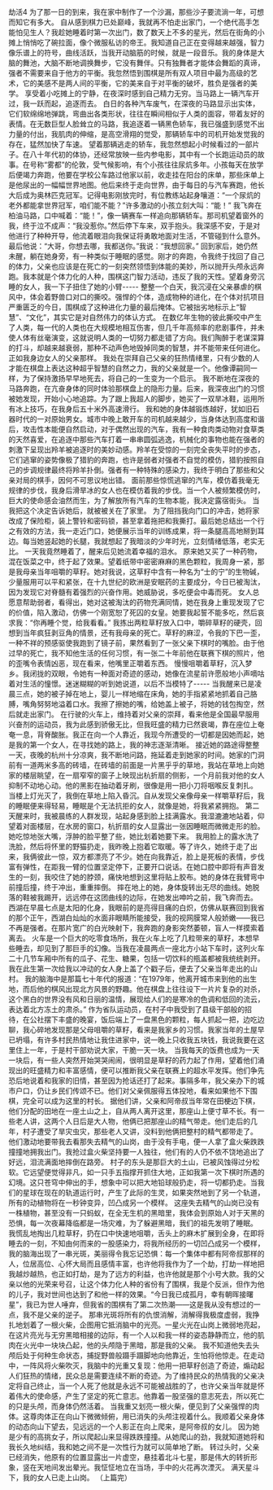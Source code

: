 劫活4
 为了那一日的到来，我在家中制作了一个沙漏，那些沙子要流淌一年，可想而知它有多大。  自从感到棋力已处巅峰，我就再不怕走出家门，一个绝代高手怎能怕见生人？我趁她睡着时第一次出门，数了数天上不多的星光，然后在街角的小摊上悄悄吃了碗拉面，像个微服私访的帝王。我知道自己正在变得越来越强，智力像乐谱上的符号，曲线活跃，当我开动脑筋的时候，就是一段音乐。我的身体是大脑的舞池，大脑不断地调换舞步，它没有舞伴。只有独舞者才能体会舞蹈的真谛，强者不需要来自于他方的平衡。我忽然悟到围棋是所有双人项目中最为高级的艺术，它的美感不是两人间的平衡，它的美来自于对平衡的破坏，胜负是强者的美学。  享受着小吃摊上的宁静，在夜深时感到自己精力无穷。当马路上一辆汽车开过，我一跃而起，追逐而去。  白日的各种汽车废气，在深夜的马路显示出实体，它们软绵绵地弹跳，弯曲出各类形状，往往在瞬间相似于人类的面容，带着友好的表情。在无数巨型人脸耸立的马路，我追逐着一辆黑色轿车，我已强盛到感觉不出力量的付出，我肌肉的伸缩，是高空滑翔的觉受，那辆轿车中的司机开始发觉我的存在，猛然加快了车速。  望着那辆逃走的轿车，我忽然想起小时候看过的一部片子。在八十年代初的体协，还经常放映一些内参电影，其中有一个长跑运动员的故事。在号称“雾都”的伦敦，受气候影响，有个小孩往往尿炕多年。小孩每天在放学后便竭力奔跑，他要在学校公车路过他家以前，收走挂在阳台的床单，那些床单上是他尿出的一幅幅世界地图。他后来终于走向世界，由于每日的与汽车赛跑，他长大后成为奥林匹克冠军。记得电影刚放完时，有位教练站起身嚷道：“一个尿炕的老外都能拿世界冠军，咱们能不能？”许多激动的小孩立刻大叫：“能！”  我飞奔在柏油马路，口中喊着：“能！”，像一辆赛车一样追向那辆轿车。那司机望着窗外的我，终于泣不成声：“我没惹你。”然后停下车来，双手抱头。我深感不安，于是对他进行了种种开导，他流着眼泪向我保证将勇敢地面对生活，不管碰到什么意外。最后他说：“大哥，你想去哪，我都送你。”我说：“我想回家。”  回到家后，她仍然未醒，躺在她身旁，有一种类似于睡眠的感觉。刚才的奔跑，令我终于找回了自己的体力，父亲也应该是在死亡的一刻突然领悟到体能的美妙，所以抛开头颅永远奔跑。我本就是个体力化的人种，围棋这门智力活动，违反了我的天性。望着身旁沉睡的女人，我一下子扭住了她的小臂-----  整整一个白天，我沉浸在父亲暴虐的棋风中，体会着野兽口对口的撕咬。强悍的个体，造成物种的进化，在个体对抗项目严重匮乏的今日，围棋成了这种进化力量的最后掩体。它被拙劣地标示上“智慧”、“文化”，其实它是对自然伟力的体认方式。  在数亿年生物的彼此撕咬中产生了人类，每一代的人类也在大规模地相互伤害，但几千年高频率的悲剧事件，并未使人体有丝毫演变，这就说明人类的一切努力都走错了方向。我们陶醉于老谋深算的打斗，却越来越衰弱，那种不动声色地毁掉同类的智慧，并不能带来任何进化。正如我身边女人的父亲那样。  我处在崇拜自己父亲的狂热情绪里，只有少数的人才能在棋盘上表达这种超乎智慧的自然之力，我的父亲就是一个。他像谭嗣同一样，为了保持激扬早早地死去，将自己的一生变为一个启示。  我不断地在深夜的马路奔跑，在亢奋身体的同时体验那棋盘上的隐形力量。后来，我深夜出门的习惯被她发现，开始小心地追踪。为了跟上我超人的脚步，她买了一双旱冰鞋，运用所有冰上技巧，在我身后五十米外高速滑行。  我和她的身体越锻炼越好，犹如旧石器时代的一对原始男女。城市中晚上敢开车的司机越来越少，当身体达到高度和谐后，攻击性本能便自然启动，对于偶然出现的汽车，我有一种食肉类动物对食草类的天然喜爱，在追逐中那些汽车打着一串串圆弧逃逸，机械化的事物也能在强者的刺激下呈现出羚羊被追逐时的美妙动感。羚羊在受惊的一刻完全丧失平时的步态，它们逃窜的姿势像极了猎豹的奔跑，也许是弱者对强者不自觉的模仿，猎豹按照自己的步调规律最终将羚羊扑倒。强者有一种特殊的感染力，我终于明白了那些和父亲对局的棋手，因何不可思议地出错。  面前那些惊慌逃窜的汽车，模仿着我毫无规律的步伐，我身后滑旱冰的女人也在模仿着我的步伐。当一个人被频繁模仿时，巨大的使命感会油然而生，为了解放所有汽车的生物本能，我决定露宿街头。  当我把这个决定告诉她后，就被被关在了家里。 为了阻挡我向门口的冲击，她将家改成了保险柜，装上警铃和密码锁，甚至拿着拖把和我撕打。最后她总结出一个行之有效的方法，我一走近门口，她便展示当年的训练成果，将一条腿高高地掰到耳边。每当她竖起她的长腿，我就想起了我暗淡的少年时光，立刻情绪低落，老实无比。  一天我竟然睡着了，醒来后见她流着幸福的泪水。 原来她又买了一种药物，混在饭菜之中，终于起了效果。望着纸带中密密麻麻的黑色颗粒，我周身一紧，那是我母亲当年咀嚼的草籽。她对我说，这草籽中含有一种名为“士的宁”的生物碱，少量服用可以平和紧张，在十九世纪的欧洲是安眠药的主要成分，今日已被淘汰，因为发现它对脊髓有着强烈的兴奋作用。她威胁说，多吃便会中毒而死。  女人总愿意帮助弱者，看得出，她对这被淘汰的药物充满同情，她在我身上重现发现了它的价值，陷入激动，仿佛一个刚宽恕了死囚的女皇。她要我起誓不能多吃，然后哀求我：“你再睡个觉，给我看看。”  我拣出两粒草籽放入口中，嚼碎草籽的硬壳，回想到当年疯狂剥豆角的情景，还有我母亲的死亡。草籽的麻涩，令我的下巴一歪，一种不祥的预感驱使我跑到了镜子前，果然看到了一张父亲下棋时的嘴脸。由于他过早的死亡，我不知他生活的任何习惯，有一张二十年前他在联赛下棋的照片，他的歪嘴令表情凶恶，现在看来，他嘴里正嚼着东西。  慢慢咀嚼着草籽，沉入梦乡。我闭拢的双眼，令她有一种面对奇迹的感动，她像在流星前许愿般地小声嘀咕着对生活的憧憬。迷迷糊糊的听到她说道，以后不当模特了-----  当我醒来已是凌晨三点，她的被子掉在地上，婴儿一样地缩在床角，她的手指紧紧地抓着自己胳膊，嘴角努努地溢着口水。我擦了擦她的嘴，给她盖上被子，将她的钱包掏空，然后就走出家门。      在行驶的火车上，维持着对父亲的崇拜，看来他是全国最早服用兴奋剂的运动员，我为此感到骄傲无比，但我旺盛的精力已然衰竭，靠在座位上奄奄一息，背脊酸胀。我正在向一个人靠近，我现今所遭受的一切都是因她而起，她是我的第一个女人，在寻找她的路上，我的神志逐渐清晰。  接近她的路途得整整一天，夜晚的杭州十分凉爽，我不断地问路，拖延着走到她家的时间。她家的门洞前有一道两米多高的砖墙，在砖墙的前面是一片黑乎乎的草地，我站在草地上向她家的楼层眺望，在一扇窄窄的窗子上映现出杭折扇的侧影，一个月前我对他的女人抑制不动地心动。他的黑影在抽动着牙刷，很像是用一把小刀将咽喉反复刺扎。  当楼上灯光灭了，我倒在草地上陷入昏沉。自从发现父亲像母亲一样嚼草籽后，我的睡眠便来得轻易，睡眠是个无法抗拒的女人，就像是她，将我紧紧拥抱。  第二天醒来时，我被晨练的人群发现，站起身感到脸上挂满露水。我湿漉漉地站着，仰望着对面楼层，在水房的窗口，杭折扇的女人显露出一张因睡眠而微微走形的脸。她吃惊地张大嘴，浮肿的脸平整了些，她比划着她要下来。  我用脸上的露水洗了洗脸，然后将怀里的野猫扔走，我昨晚上抱着它取暖。等了许久，她终于走了出来，我俩彼此一惊，双方都漂亮了不少。她在向我靠近，脸上是死板的表情，步伐富有弹性，在距我一臂的位置坚定停下，正要开口说话。在她口腔中即将有声音发生的一刻，我咬住了她的脖颈，痛快地想到这里将贴上胶布。她的身体在我臂弯中前撞后撞，终于冲出，重重摔倒。  摔在地上的她，身体旋转出无尽的曲线。她脱落的鞋被我踢开，远远停在这团曲线的边际，在她发出呻吟之前，我飞奔而去。  西湖在早晨七点是太阳的化身，我眼前的是亮得目痛的白炽，仿佛从联赛回到我省的那个正午，西湖白灿灿的水面非眼睛所能接受，我的视网膜常人般娇嫩——我已不再是强者。在那片宽广的白光映射下，我奔跑的身影突然萎顿，盲人一样摸索着离去。      火车是一个巨大的吃零食场所，我在火车上吃了几粒带来的草籽，本想早些睡去，却见到了那巨手的幻像。当我在凌晨两点一座北方小站下车时，这列火车二十几节车厢中所有的瓜子、花生、糖果，包括一切饮料的瓶盖都被我统统剥开。     我在此生第一次给我以冲动的女人身上盖了个戳子后，便去了父亲当年走出的山村。     我的脑海中是那篇七十年代的报道：“在1979年，他离开城市来到他的出生地，而后他的棋风出现北方风景的野趣。他在棋盘上往往设下一片片复杂的对杀，这个黑白的世界没有风和日丽的温情，展现给人们的是寒冷的色调和低回的流云，表达着北方冻土的肃杀。”  作为省队运动员，在村子中我受到了县级干部般的招待，在公社摆下丰盛的晚宴，饭后端上了一盘黑色的颗粒，每人抓起一把，边吃边聊，我心碎地发现那是父母咀嚼的草籽，看来是我家乡的习惯。我家当年的土屋早已坍塌，有许多村民热情地让我住进家中，说一晚上只收我五块钱，我说我要在这里住上一年，于是村干部劝说大家，干脆一天一块。  当我每天的饭费也成为一天一块后，有一些人突然开始哭哭闹闹，很明显是草籽的药力起了作用，望着他们涌现出的旺盛精力和丰富感情，便可以推断我父亲在联赛上的超水平发挥。他们争先恐后地说着和我家的旧情，甚至因为抢话还打了起来。事隔多年，我父亲办下的城市户口，仍让乡民们传颂不已。他们对父亲佩服得五体投地，看来如果他不下围棋，完全可以成为这里的村长。      据他们讲，父亲和阿帝叔当年常在田梗边下棋，他们分配的田地在一座土山之上，自从两人离开这里，那座山上便寸草不长。有一些老人讲，这两个人日后是大人物，他俩已把那座山的精气带走。他们走后的几年，村子遭受了旱灾虫灾，那些老人又讲，没料到他俩把整村的精气都带走了。      他们激动地要带我去看那失去精气的山岗，由于没有手电，便一人拿了盒火柴跌跌撞撞地拥我出门。我抢过盒火柴坚持要一人独往，他们有的人仍不依不饶地追出了好远，泪流满面地摔倒在路旁。      村子的东头是那巨大的土山，已被风蚀得过分松软。它远望便觉得非凡，如一只手五指撑开抓住大地，正如我第一次下棋时所遇的幻境。这只苍穹中伸出的手，想象中可以把大地铅球般扔走，将一切都扔走。当我们的星球在现在的轨道运行时，产生了此际的生灵，如果突然地到了另一个轨道，所有的动植物将在一秒钟变异，凹凸成另一个模样。      这座失去精气的山岗已没有一株植物，甚至没有一只蚂蚁，在全无生机的黑暗里，我体会到原始人对于天黑的恐惧，每一次夜幕降临都是一场灾难，为了躲避黑暗，我们的祖先发明了睡眠。      我慌乱地掏出几粒草籽，扔在口中快速地咀嚼，舌头上的麻木扩展到全身，在即将睡去的一刻，不知由何而来的一股感染力，将我所经历的一切凹凸成另一个模样，我的脑海出现了一串光斑，美丽得令我忘记恐惧：每一个集体中都有阿帝叔那样的人，位居高位、心怀大局而且感情丰富，也许他将我作为了一个劫，打劫一样地把我越炒越热，也正如打劫，是为了远方的利益，也许他就是那个小号大款。我的父亲以他的光荣来号召，让这个体力化人种的省份有了围棋，我是个反派，但作为他的儿子，我对世间也达到了和他一样的效果。“今日我已成孤月，幸有朝晖接曙星”，我已为世人唾弃，但我省的围棋有了第二次热潮——这是我从没有想过的一点，我不是父亲的逆子。  那串光斑将所有的仇恨消解，消解得我极度虚弱，我挣扎地划着了一根火柴，企图用它抵消脑中的光亮。一星火光在山岗上微弱地亮起，在这片亮光与无穷黑暗相接的边际，有一个人以和我一样的姿态静静而立，他的肌肉在火光中一块块凸起，他的头颅隐于黑暗，那是我的父亲。  我不知道他失去头颅后处于何种生命状态，捕捉野兽般蹑手蹑脚地向他靠近，生怕将他惊走。在走动中，一阵风将火柴吹灭，我脑中的光重又复现：他用一把草籽创造了奇迹，煽动起人们狂热的情绪，民众总是需要连续不断的奇迹。为了维持民众的热情我的父亲决定将自己终止，当一个人死了他就是永远不可能被战胜的了，也许父亲当年就是怀着伟大的使命感，产生了坚定的死亡意志。他靠着一股坚强的意志死去，所以死亡的只是头颅，而身体仍然活着。  当我重又划亮一根火柴，便见到了父亲强悍的肉体。这尊肉体正在向山下微微倾俯，用已消失的头颅注视着什么。我顺着父亲身体的动态向山下望去，见远远的一个人影正在向上爬来，是阿帝叔的女儿。      因为她是少有的高挑女子，所以爬起山来显得跌跌撞撞。从她爬山的劲，我就知道她将和我长久地纠结，我和她之间不是一次性行为就可以简单地了断。      转过头时，父亲已经消失，他原有的位置显露出一片虚空，悬挂着北斗七星，那是伟大的转折形象，竖在天地间发出晕光。我怔怔地立在当场，手中的火花再次湮灭。      满天星斗下，我的女人已走上山岗。                   （上篇完）
